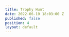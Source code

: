 ```yaml
---
title: Trophy Hunt
date: 2022-06-10 18:03:00 Z
published: false
position: 4
layout: default
---
```


